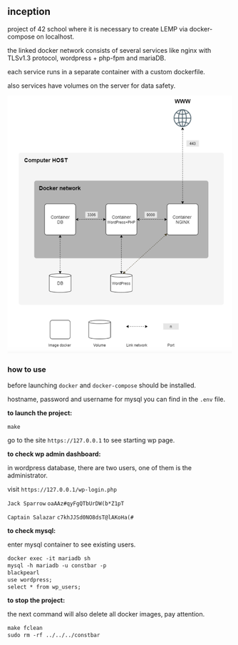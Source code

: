## inception

project of 42 school where it is necessary to create LEMP via docker-compose on localhost.

the linked docker network consists of several services like nginx with TLSv1.3 protocol, wordpress + php-fpm and mariaDB.

each service runs in a separate container with a custom dockerfile.

also services have volumes on the server for data safety.

![](inception.png)

### how to use
before launching `docker` and `docker-compose` should be installed.

hostname, password and username for mysql you can find in the `.env` file.

**to launch the project:**
```
make
```
go to the site `https://127.0.0.1` to see starting wp page.

**to check wp admin dashboard:**

in wordpress database, there are two users, one of them is the administrator.

visit `https://127.0.0.1/wp-login.php`

`Jack Sparrow` `oaAAz#qyFgQTbUrDW(b*Z1pT`

`Captain Salazar` `c7khJJSd0NO8dsT@lAKoHa(#`

**to check mysql:**

enter mysql container to see existing users.
```
docker exec -it mariadb sh
mysql -h mariadb -u constbar -p
blackpearl
use wordpress;
select * from wp_users;
```
**to stop the project:**

the next command will also delete all docker images, pay attention.
```
make fclean
sudo rm -rf ../../../constbar
```
